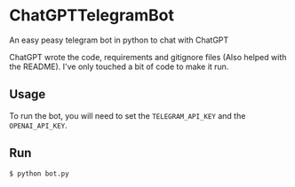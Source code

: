 # ChatGPTTelegramBot
An easy peasy telegram bot in python to chat with ChatGPT

ChatGPT wrote the code, requirements and gitignore files (Also helped with the README).
I've only touched a bit of code to make it run. 

## Usage

To run the bot, you will need to set the `TELEGRAM_API_KEY` and the `OPENAI_API_KEY`.

## Run

    $ python bot.py

